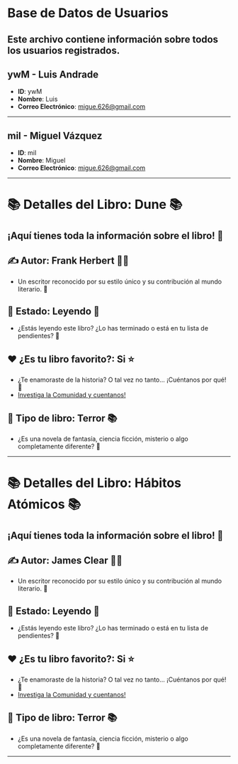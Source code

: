# Base de Datos de Usuarios
Este archivo contiene información sobre todos los usuarios registrados.
---
## ywM - Luis Andrade
- **ID**: ywM
- **Nombre**: Luis
- **Correo Electrónico**: migue.626@gmail.com
---
## miI - Miguel Vázquez
- **ID**: miI
- **Nombre**: Miguel
- **Correo Electrónico**: migue.626@gmail.com
---
# 📚 **Detalles del Libro: Dune** 📚
¡Aquí tienes toda la información sobre el libro! 🌟
---

## ✍️ **Autor**: Frank Herbert 👨‍💻
- Un escritor reconocido por su estilo único y su contribución al mundo literario. 📖

## 📖 **Estado**: Leyendo 📌
- ¿Estás leyendo este libro? ¿Lo has terminado o está en tu lista de pendientes? 📅

## ❤️ **¿Es tu libro favorito?**: Si ⭐
- ¿Te enamoraste de la historia? O tal vez no tanto... ¡Cuéntanos por qué! 💬
- [Investiga la Comunidad y cuentanos!](https://github.com/savamidev/BookTrack/tree/15ec9e01d2d1cc4414761866cdc42dbf9581f510/Biblioteca)

## 🔖 **Tipo de libro**: Terror 📚
- ¿Es una novela de fantasía, ciencia ficción, misterio o algo completamente diferente? 🌠
---

# 📚 **Detalles del Libro: Hábitos Atómicos** 📚
¡Aquí tienes toda la información sobre el libro! 🌟
---

## ✍️ **Autor**: James Clear 👨‍💻
- Un escritor reconocido por su estilo único y su contribución al mundo literario. 📖

## 📖 **Estado**: Leyendo 📌
- ¿Estás leyendo este libro? ¿Lo has terminado o está en tu lista de pendientes? 📅

## ❤️ **¿Es tu libro favorito?**: Si ⭐
- ¿Te enamoraste de la historia? O tal vez no tanto... ¡Cuéntanos por qué! 💬
- [Investiga la Comunidad y cuentanos!](https://github.com/savamidev/BookTrack/tree/15ec9e01d2d1cc4414761866cdc42dbf9581f510/Biblioteca)

## 🔖 **Tipo de libro**: Terror 📚
- ¿Es una novela de fantasía, ciencia ficción, misterio o algo completamente diferente? 🌠
---

